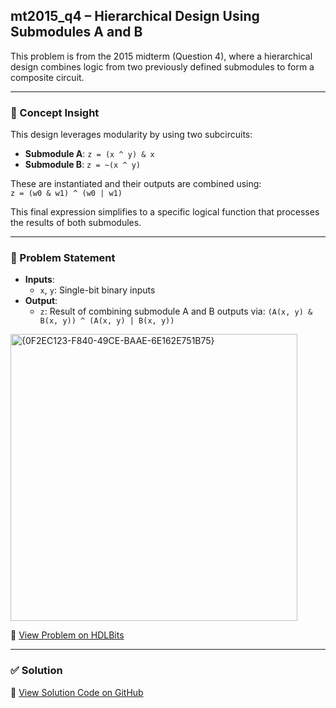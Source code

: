 ## mt2015_q4 – Hierarchical Design Using Submodules A and B

This problem is from the 2015 midterm (Question 4), where a hierarchical design combines logic from two previously defined submodules to form a composite circuit.

---

### 🧠 Concept Insight  
This design leverages modularity by using two subcircuits:
- **Submodule A**: `z = (x ^ y) & x`  
- **Submodule B**: `z = ~(x ^ y)`  

These are instantiated and their outputs are combined using:  
`z = (w0 & w1) ^ (w0 | w1)`

This final expression simplifies to a specific logical function that processes the results of both submodules.

---

### 📘 Problem Statement  
- **Inputs**:  
  - `x`, `y`: Single-bit binary inputs  
- **Output**:  
  - `z`: Result of combining submodule A and B outputs via: `(A(x, y) & B(x, y)) ^ (A(x, y) | B(x, y))`  

<img width="459" alt="{0F2EC123-F840-49CE-BAAE-6E162E751B75}" src="https://github.com/user-attachments/assets/1470ea3e-9b65-4b87-b7d1-c993c3e25c62" />

🔗 [View Problem on HDLBits](https://hdlbits.01xz.net/wiki/Mt2015_q4)

---

### ✅ Solution  
📄 [View Solution Code on GitHub](https://github.com/EswarAdithya011/HDLBits/blob/main/Problem%20Sets/3.%20Circuits/Combinational%20logic/3.1%20Basic%20gates/3.1.12%20Combine%20circuits%20A%20and%20B/mt2015_q4.v)
